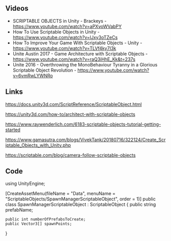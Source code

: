   ## Videos
  
  * SCRIPTABLE OBJECTS in Unity - Brackeys - https://www.youtube.com/watch?v=aPXvoWVabPY
  * How To Use Scriptable Objects in Unity - https://www.youtube.com/watch?v=lJxy3oTZeCs
  * How To Improve Your Game With Scriptable Objects - Unity - https://www.youtube.com/watch?v=TLVf4ky7I3k
  * Unite Austin 2017 - Game Architecture with Scriptable Objects - https://www.youtube.com/watch?v=raQ3iHhE_Kk&t=237s
  * Unite 2016 - Overthrowing the MonoBehaviour Tyranny in a Glorious Scriptable Object Revolution - https://www.youtube.com/watch?v=6vmRwLYWNRo

  
  ## Links
  
https://docs.unity3d.com/ScriptReference/ScriptableObject.html

https://unity3d.com/how-to/architect-with-scriptable-objects

https://www.raywenderlich.com/6183-scriptable-objects-tutorial-getting-started

https://www.gamasutra.com/blogs/VivekTank/20180716/322124/Create_Scriptable_Objects_with_Unity.php

https://scriptable.com/blog/camera-follow-scriptable-objects


  ## Code
  using UnityEngine;

[CreateAssetMenu(fileName = "Data", menuName = "ScriptableObjects/SpawnManagerScriptableObject", order = 1)]
public class SpawnManagerScriptableObject : ScriptableObject
{
    public string prefabName;

    public int numberOfPrefabsToCreate;
    public Vector3[] spawnPoints;
}
